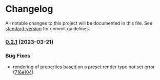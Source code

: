 # Changelog

All notable changes to this project will be documented in this file. See [standard-version](https://github.com/conventional-changelog/standard-version) for commit guidelines.

### [0.2.1](https://github.com/UpAssist/PrototypeGenerator/compare/0.2.0...0.2.1) (2023-03-21)


### Bug Fixes

* rendering of properties based on a preset render type not set error ([716e104](https://github.com/UpAssist/PrototypeGenerator/commit/716e10440a550f0b50bda1ae9e77a0b1d622f541))
